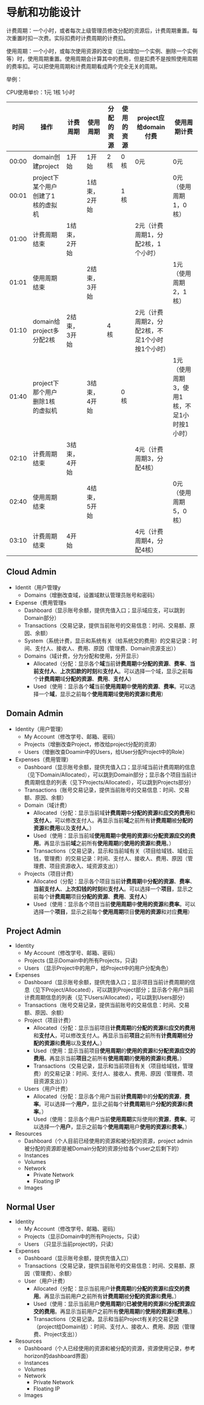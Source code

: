 # 导航和功能设计

计费周期：一个小时，或者每次上级管理员修改分配的资源后，计费周期重置。每次重置时扣一次费。实际扣费时计费周期的计费扣。

使用周期：一个小时，或每次使用资源的改变（比如增加一个实例、删除一个实例等）时，使用周期重置。使用周期会计算其中的费用，但是扣费不是按照使用周期的费率扣。可以把使用周期和计费周期看成两个完全无关的周期。

举例：

CPU使用单价：1元 1核 1小时

| 时间  | 操作                               | 计费周期     | 使用周期     | 分配的资源 | 使用的资源 | project应给domain付费                           | 使用周期计费                                |
| ----- | ---------------------------------- | ------------ | ------------ | ---------- | ---------- | ----------------------------------------------- | ------------------------------------------- |
| 00:00 | domain创建project                  | 1开始        | 1开始        | 2核        | 0核        | 0元                                             | 0元                                         |
| 00:01 | project下某个用户创建了1核的虚拟机 |              | 1结束，2开始 |            | 1核        |                                                 | 0元（使用周期1，0核）                       |
| 01:00 | 计费周期结束                       | 1结束，2开始 |              |            |            | 2元（计费周期1，分配2核，1个小时）              |                                             |
| 01:01 | 使用周期结束                       |              | 2结束，3开始 |            |            |                                                 | 1元（使用周期2，1核）                       |
| 01:10 | domain给project多分配2核           | 2结束，3开始 |              | 4核        |            | 2元（计费周期2，分配2核，不足1个小时按1个小时） |                                             |
| 01:40 | project下那个用户删除1核的虚拟机   |              | 3结束，4开始 |            | 0核        |                                                 | 1元（使用周期3，使用1核，不足1小时按1小时） |
| 02:10 | 计费周期结束                       | 3结束，4开始 |              |            |            | 4元（计费周期3，分配4核）                       |                                             |
| 02:40 | 使用周期结束                       |              | 4结束，5开始 |            |            |                                                 | 0元（使用周期5，0核）                       |
| 03:10 | 计费周期结束                       | 4开始        |              |            |            | 4元（计费周期4，分配4核）                       |                                             |

## Cloud Admin

- Identit（用户管理y
  - Domains（增删改查域，设置域默认管理员账号和密码）
- Expense（费用管理s
  - Dashboard（显示账号余额，提供充值入口；显示域应支，可以跳到Domain部分）
  - Transactions（交易记录，提供当前账号的交易信息：时间、交易额、原因、余额）
  - System（系统计费，显示和系统有关（给系统交的费用）的交易记录：时间、支付人、接收人、费用、原因（管理费、Domain资源支出））
  - Domains（域计费，分为分配和使用，分开显示）
    - Allocated（分配：显示各个**域**当前**计费周期**中**分配的资源**、**费率**、**当前支付人**、**上次扣款的时刻**和**支付人**。可以选择一个域，显示之前每个**计费周期**域**分配的资源**、**费用**、**支付人**）
    - Used（使用：显示各个**域**当前**使用周期**中**使用的资源**、**费率**。可以选择一个**域**，显示之前每个**使用周期**域**使用的资源**和**费用**）


## Domain Admin

- Identity（用户管理）
  - My Account（修改学号、邮箱、密码）
  - Projects（增删改查Project，修改给project分配的资源）
  - Users（增删改查Doamin中的Users，给User分配Project中的Role）
- Expenses（费用管理）
  - Dashboard（显示账号余额，提供充值入口；显示域当前计费周期的信息（见下Domain/Allocated），可以跳到Domain部分；显示各个项目当前计费周期信息的列表（见下Projects/Allocated），可以跳到Projects部分）
  - Transactions（账号交易记录，提供当前账号的交易信息：时间、交易额、原因、余额）
  - Domain（域计费）
    - Allocated（分配：显示当前域**计费周期**中**分配的资源**和**应交的费用**和**支付人**，可以修改支付人。再显示当前**域**之前所有**计费周期**被**分配的资源**和**费用**以及**支付人**。）
    - Used（使用：显示当前域**使用周期**中**使用的资源**和**分配资源应交的费用**。再显示当前**域**之前所有**使用周期**的**使用的资源**和**费用**。）
    - Transactions（交易记录，显示和当前域有关（项目给域钱、域给云钱，管理费）的交易记录：时间、支付人、接收人、费用、原因（管理费、项目资源收入、域资源支出））
  - Projects（项目计费）
    - Allocated（分配：显示各个项目当前**计费周期**中**分配的资源**、**费率**、**当前支付人**、**上次扣钱的时刻**和**支付人**。可以选择一个**项目**，显示之前每个**计费周期**项目**分配的资源**、**费用**、**支付人**）
    - Used（使用：显示各个项目当前**使用周期**中**使用的资源**和**费率**。可以选择一个**项目**，显示之前每个**使用周期**项目**使用的资源**和对应**费用**）


## Project Admin

- Identity
  - My Account（修改学号、邮箱、密码）
  - Projects (显示Domain中的所有Projects，只读)
  - Users （显示Project中的用户，给Project中的用户分配角色）
- Expenses
  - Dashboard（显示账号余额，提供充值入口；显示项目当前计费周期的信息（见下Project/Allocated），可以跳到Project部分；显示各个用户当前计费周期信息的列表（见下Users/Allocated），可以跳到Users部分）
  - Transactions（账号交易记录，提供当前账号的交易信息：时间、交易额、原因、余额）
  - Project（项目计费）
    - Allocated（分配：显示当前项目**计费周期**的**分配的资源**和**应交的费用**和**支付人**，可以修改支付人。再显示当前**项目**之前所有**计费周期**被**分配的资源**和**费用**以及**支付人**。）
    - Used（使用：显示当前项目**使用周期**的**使用的资源**和**分配资源应交的费用**。再显示当前**项目**之前所有**使用周期**的**使用的资源**和**费用**。）
    - Transactions（交易记录，显示和当前项目有关（项目给域钱，管理费）的交易记录：时间、支付人、接收人、费用、原因（管理费、项目资源支出）））
  - Users（用户计费）
    - Allocated（分配：显示各个用户当前**计费周期**中的**分配的资源**，**费率**。可以选择一个**用户**，显示之前每个**计费周期**用户**分配的资源**和**费率**。）
    - Used（使用：显示各个用户当前**使用周期**实际使用的**资源**，**费率**。可以选择一个**用户**，显示之前每个**使用周期**用户**使用的资源**和**费率**。）
- Resources
  - Dashboard（个人目前已经使用的资源和被分配的资源，project admin被分配的资源即是被Domain分配的资源分给各个user之后剩下的）
  - Instances
  - Volumes
  - Network
    - Private Network
    - Floating IP
  - Images


## Normal User

- Identity
  - My Account（修改学号、邮箱、密码）
  - Projects（显示Domain中的所有Projects，只读）
  - Users （只显示当前project的，只读）
- Expenses
  - Dashboard（显示账号余额，提供充值入口）
  - Transactions（交易记录，提供当前账号的交易信息：时间、交易额、原因（管理费）、余额）
  - User（用户计费）
    - Allocated（分配：显示当前用户**计费周期**的**分配的资源**和**应交的费用**。再显示当前用户之前所有**计费周期**被**分配的资源**和**费用**。）
    - Used（使用：显示当前用户**使用周期**的**已被使用的资源**和**分配资源应交的费用**。再显示当前用户之前所有**使用周期**的**使用的资源**和**费用**。）
    - Transactions（交易记录。显示和当前Project有关的交易记录（project给Domain钱）：时间、支付人、接收人、费用、原因（管理费、Project支出））
- Resources
  - Dashboard（个人已经使用的资源和被分配的资源，资源使用记录，参考horizon的dashboard界面）
  - Instances
  - Volumes
  - Network
    - Private Network
    - Floating IP
  - Images